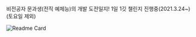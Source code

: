 비전공자 문과생(전직 예체능)의 개발 도전일지!
1일 1깃 챌린지 진행중(2021.3.24~) (토요일 제외)

![Readme Card](https://github-readme-stats.vercel.app/api?username=Z0silver&theme=buefy&show_icons=true)
